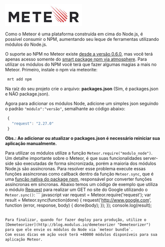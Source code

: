 [![Meteor](images/meteor-logo.jpg "Meteor")](http://meteor.com) 

Como o Meteor é uma plataforma construída em cima do Node.js, é possível consumir o NPM, aumentando seu leque de ferramentas utilizando módulos do Node.js.

O suporte ao NPM no Meteor existe [desde a versão 0.6.0](http://www.meteor.com/blog/2013/04/04/meteor-060-brand-new-distribution-system-app-packages-npm-integration), mas você terá apenas acesso somente do [smart package npm via atmosphere](https://atmosphere.meteor.com/package/npm). Para utilizar os módulos do NPM você terá que fazer algumas magias a mais no Meteor. Primeiro, instale o npm via meteorite:

``` bash
 mrt add npm
``` 

Na raíz do seu projeto crie o arquivo: **packages.json** (Sim, é packages.json e NÃO package.json).

Agora para adicionar os módulos Node, adicione um simples json seguindo o padrão `"módulo":"versão"`, semalhante ao código abaixo:

``` javascript
 {
   "request": "2.27.0"
 }
``` 

**Obs.: Ao adicionar ou atualizar o packages.json é necessário reiniciar sua aplicação manualmente.**

Para utilizar os módulos utilize a função `Meteor.require("modulo_node")`.
Um detalhe importante sobre o Meteor, é que suas funcionalidades server-side são executadas de forma síncronizada, porém a maioria dos módulos Node.js são assíncronas.
Para resolver esse problema execute essas funções assíncronas como callback dentro da função `Meteor.sync`, que é uma [função nativa do package npm](https://github.com/arunoda/meteor-npm/#meteorsyncfunc), responsável por converter funções assíncronas em síncronas. Abaixo temos um código de exemplo que utiliza o módulo [Request](https://npmjs.org/package/request "Request") para realizar um GET no site do Google utilizando o `Meteor.sync()`: ``` javascript
 var request = Meteor.require('request');
 var result = Meteor.sync(function(done) {
   request('http://www.google.com', function (error, response, body) {
     done(body);
   });
 });
 console.log(result);
``` 

Para finalizar, quando for fazer deploy para produção, utilize o [Demeteorizer](http://blog.modulus.io/demeteorizer "Demeteorizer") para que ele envie os módulos do Node via `meteor bundle`.
Com essas dicas em ação você terá +40000 módulos disponíveis para sua aplicação Meteor.